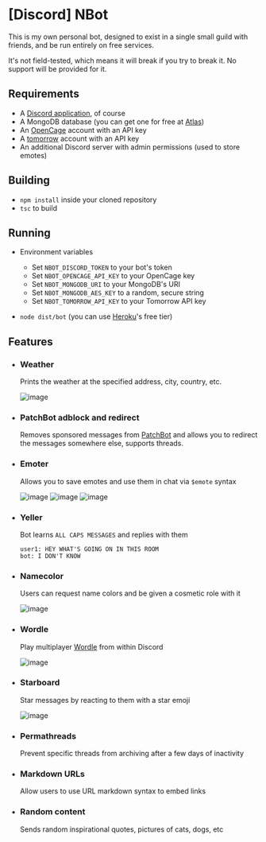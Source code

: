 # [Discord] NBot
This is my own personal bot, designed to exist in a single small guild with friends, and be run entirely on free services.

It's not field-tested, which means it will break if you try to break it. No support will be provided for it.


## Requirements
- A [Discord application](https://discord.com/developers/applications), of course
- A MongoDB database (you can get one for free at [Atlas](https://www.mongodb.com/atlas/database))
- An [OpenCage](https://opencagedata.com/) account with an API key
- A [tomorrow](https://www.tomorrow.io/) account with an API key
- An additional Discord server with admin permissions (used to store emotes)

## Building
- `npm install` inside your cloned repository
- `tsc` to build


## Running

- Environment variables
	- Set `NBOT_DISCORD_TOKEN` to your bot's token
	- Set `NBOT_OPENCAGE_API_KEY` to your OpenCage key
	- Set `NBOT_MONGODB_URI` to your MongoDB's URI
	- Set `NBOT_MONGODB_AES_KEY` to a random, secure string
	- Set `NBOT_TOMORROW_API_KEY` to your Tomorrow API key

- `node dist/bot` (you can use [Heroku](heroku.com)'s free tier)


## Features

- ### Weather 
	Prints the weather at the specified address, city, country, etc. 
  
	![image](https://user-images.githubusercontent.com/11559683/161583449-46b9b139-5213-4d31-b051-0de7f19d1343.png)

- ### PatchBot adblock and redirect
	Removes sponsored messages from [PatchBot](https://patchbot.io/) and allows you to redirect the messages somewhere else, supports threads.
  
- ### Emoter
  Allows you to save emotes and use them in chat via `$emote` syntax
  
  ![image](https://user-images.githubusercontent.com/11559683/161584525-61007eef-d8e5-4f65-b20c-6d50ac6849f0.png)
  ![image](https://user-images.githubusercontent.com/11559683/161584643-c956bf4c-1499-4e92-9fe9-6d32274823f0.png)
  ![image](https://user-images.githubusercontent.com/11559683/161584668-1264abc2-44b1-447f-99fa-142390f58f94.png)

- ### Yeller
  Bot learns `ALL CAPS MESSAGES` and replies with them
  ```
  user1: HEY WHAT'S GOING ON IN THIS ROOM
  bot: I DON'T KNOW
  ```
  
- ### Namecolor
  Users can request name colors and be given a cosmetic role with it
  
  ![image](https://user-images.githubusercontent.com/11559683/161585507-8d0c658c-177b-404f-8e8a-d59ea44eaeb1.png)

- ### Wordle
  Play multiplayer [Wordle](https://www.nytimes.com/games/wordle/index.html) from within Discord
  
  ![image](https://user-images.githubusercontent.com/11559683/161586177-6a70a566-2d4e-4db0-a169-4f0cdce4c078.png)

- ### Starboard
  Star messages by reacting to them with a star emoji
  
  ![image](https://user-images.githubusercontent.com/11559683/161586608-def9da7e-3c57-4703-abf4-abafacbbdfc0.png)

- ### Permathreads
  Prevent specific threads from archiving after a few days of inactivity
  
- ### Markdown URLs
  Allow users to use URL markdown syntax to embed links

- ### Random content
  Sends random inspirational quotes, pictures of cats, dogs, etc
